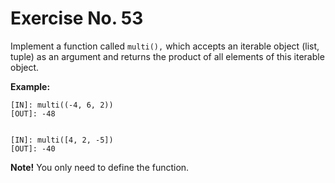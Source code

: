 # Exercise No. 53


Implement a function called `multi(),` which accepts an iterable object (list, tuple) as an argument and returns the product of all elements of this iterable object.


**Example:**


    [IN]: multi((-4, 6, 2))
    [OUT]: -48


    [IN]: multi([4, 2, -5])
    [OUT]: -40


**Note!** You only need to define the function.